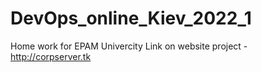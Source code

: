 # DevOps_online_Kiev_2022_1
Home work for EPAM Univercity
Link on website project - http://corpserver.tk
